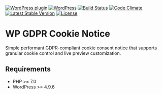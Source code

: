 [![WordPress plugin](https://img.shields.io/wordpress/plugin/v/wp-gdpr-cookie-notice.svg?maxAge=2592000)](https://wordpress.org/plugins/wp-gdpr-cookie-notice/)
[![WordPress](https://img.shields.io/wordpress/v/wp-gdpr-cookie-notice.svg?maxAge=2592000)](https://wordpress.org/plugins/wp-gdpr-cookie-notice/)
[![Build Status](https://api.travis-ci.org/felixarntz/wp-gdpr-cookie-notice.png?branch=master)](https://travis-ci.org/felixarntz/wp-gdpr-cookie-notice)
[![Code Climate](https://codeclimate.com/github/felixarntz/wp-gdpr-cookie-notice/badges/gpa.svg)](https://codeclimate.com/github/felixarntz/wp-gdpr-cookie-notice)
[![Latest Stable Version](https://poser.pugx.org/felixarntz/wp-gdpr-cookie-notice/version)](https://packagist.org/packages/felixarntz/wp-gdpr-cookie-notice)
[![License](https://poser.pugx.org/felixarntz/wp-gdpr-cookie-notice/license)](https://packagist.org/packages/felixarntz/wp-gdpr-cookie-notice)

# WP GDPR Cookie Notice

Simple performant GDPR-compliant cookie consent notice that supports granular cookie control and live preview customization.

## Requirements

* PHP >= 7.0
* WordPress >= 4.9.6
